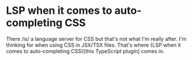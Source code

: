 # LSP when it comes to auto-completing CSS
  There /is/ a language server for CSS but that's not what I'm really after.
  I'm thinking for when using CSS in JSX/TSX files.
  That's where {LSP when it comes to auto-completing CSS}[this TypeScript plugin] comes in.
